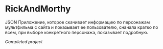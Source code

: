 # RickAndMorthy
JSON
Приложение, которое скачивает информацию по персонажам мультфильма с сайта и показывает ее пользователю, сначала кратко по всем, при выборе конкретного персонажа, показывает подробную. 

*Completed project*
